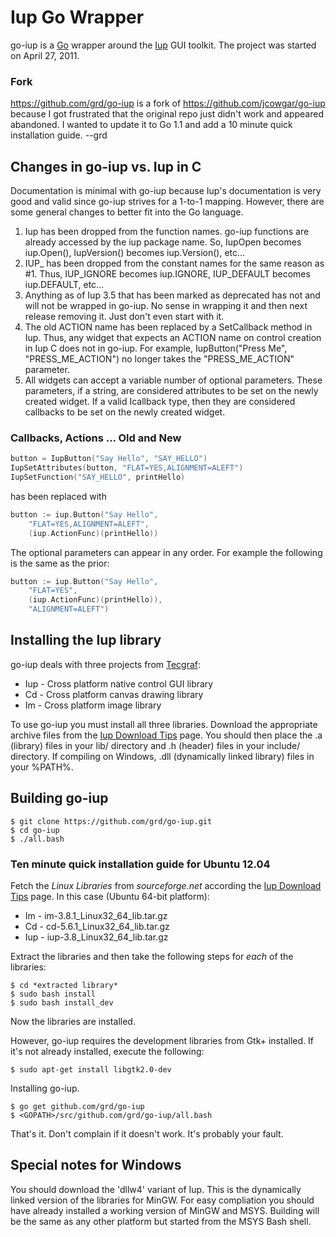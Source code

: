 Iup Go Wrapper
==============

go-iup is a [Go][1] wrapper around the [Iup][2] GUI toolkit. The project
was started on April 27, 2011.

### Fork ###

https://github.com/grd/go-iup is a fork of https://github.com/jcowgar/go-iup because I got frustrated
that the original repo just didn't work and appeared abandoned. I wanted to update it to Go 1.1 and add a
10 minute quick installation guide. --grd

Changes in go-iup vs. Iup in C
------------------------------

Documentation is minimal with go-iup because Iup's documentation is very good and valid since 
go-iup strives for a 1-to-1 mapping. However, there are some general changes to better fit into
the Go language.

1. Iup has been dropped from the function names. go-iup functions are already accessed by the 
   iup package name. So, IupOpen becomes iup.Open(), IupVersion() becomes iup.Version(), etc...
2. IUP_ has been dropped from the constant names for the same reason as #1. Thus, IUP_IGNORE becomes
   iup.IGNORE, IUP_DEFAULT becomes iup.DEFAULT, etc...
3. Anything as of Iup 3.5 that has been marked as deprecated has not and will not be wrapped in
   go-iup. No sense in wrapping it and then next release removing it. Just don't even start with it.
4. The old ACTION name has been replaced by a SetCallback method in Iup. Thus, any widget that
   expects an ACTION name on control creation in Iup C does not in go-iup. For example, 
   IupButton("Press Me", "PRESS_ME_ACTION") no longer takes the "PRESS_ME_ACTION" parameter.
5. All widgets can accept a variable number of optional parameters. These parameters, if a string,
   are considered attributes to be set on the newly created widget. If a valid Icallback type, then
   they are considered callbacks to be set on the newly created widget.

### Callbacks, Actions ... Old and New ###

```c
button = IupButton("Say Hello", "SAY_HELLO")
IupSetAttributes(button, "FLAT=YES,ALIGNMENT=ALEFT")
IupSetFunction("SAY_HELLO", printHello)
```

has been replaced with

```go
button := iup.Button("Say Hello", 
    "FLAT=YES,ALIGNMENT=ALEFT",
    (iup.ActionFunc)(printHello))
```

The optional parameters can appear in any order. For example the following is the same as the
prior:

```go
button := iup.Button("Say Hello", 
    "FLAT=YES", 
    (iup.ActionFunc)(printHello)), 
    "ALIGNMENT=ALEFT")
```

Installing the Iup library
--------------------------

go-iup deals with three projects from [Tecgraf][4]:

* Iup - Cross platform native control GUI library
* Cd - Cross platform canvas drawing library
* Im - Cross platform image library

To use go-iup you must install all three libraries. Download the appropriate archive files
from the [Iup Download Tips][3] page. You should then place the .a (library) files in
your lib/ directory and .h (header) files in your include/ directory. If compiling on 
Windows, .dll (dynamically linked library) files in your %PATH%.

Building go-iup
---------------

    $ git clone https://github.com/grd/go-iup.git
    $ cd go-iup
    $ ./all.bash

### Ten minute quick installation guide for Ubuntu 12.04 ###

Fetch the *Linux Libraries* from *sourceforge.net* according the [Iup Download Tips][3] page.
In this case (Ubuntu 64-bit platform):
* Im - im-3.8.1_Linux32_64_lib.tar.gz
* Cd - cd-5.6.1_Linux32_64_lib.tar.gz
* Iup - iup-3.8_Linux32_64_lib.tar.gz

Extract the libraries and then take the following steps for *each* of the libraries:

    $ cd *extracted library*
    $ sudo bash install
    $ sudo bash install_dev

Now the libraries are installed.

However, go-iup requires the development libraries from Gtk+ installed. 
If it's not already installed, execute the following:

    $ sudo apt-get install libgtk2.0-dev

Installing go-iup.

    $ go get github.com/grd/go-iup
    $ <GOPATH>/src/github.com/grd/go-iup/all.bash

That's it. Don't complain if it doesn't work. It's probably your fault.

Special notes for Windows
-------------------------

You should download the 'dllw4' variant of Iup. This is the dynamically linked version of
the libraries for MinGW. For easy compliation you should have already installed a working
version of MinGW and MSYS. Building will be the same as any other platform but started from
the MSYS Bash shell.

[1]: http://golang.org                                       "Go"
[2]: http://www.tecgraf.puc-rio.br/iup/                      "Iup"
[3]: http://www.tecgraf.puc-rio.br/iup/en/download_tips.html "Iup Download Tips"
[4]: http://www.tecgraf.puc-rio.br/                          "Tecgraf"
